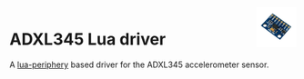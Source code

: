 <img align="right" src="adxl345.png" width="70">

# ADXL345 Lua driver

A [lua-periphery](https://github.com/vsergeev/lua-periphery) based driver for the ADXL345 accelerometer sensor.
